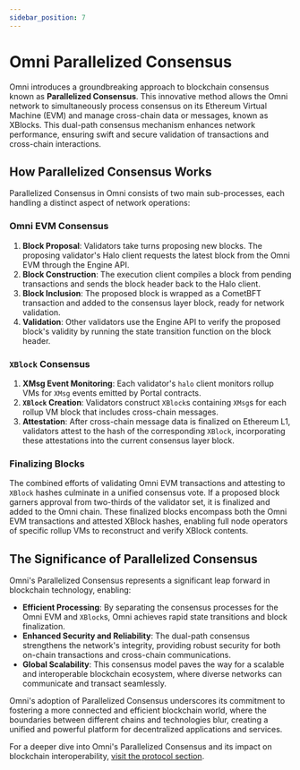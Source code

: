 ```yaml
---
sidebar_position: 7
---
```


# Omni Parallelized Consensus

Omni introduces a groundbreaking approach to blockchain consensus known as **Parallelized Consensus**. This innovative method allows the Omni network to simultaneously process consensus on its Ethereum Virtual Machine (EVM) and manage cross-chain data or messages, known as XBlocks. This dual-path consensus mechanism enhances network performance, ensuring swift and secure validation of transactions and cross-chain interactions.

## How Parallelized Consensus Works

Parallelized Consensus in Omni consists of two main sub-processes, each handling a distinct aspect of network operations:

### Omni EVM Consensus

1. **Block Proposal**: Validators take turns proposing new blocks. The proposing validator's Halo client requests the latest block from the Omni EVM through the Engine API.
2. **Block Construction**: The execution client compiles a block from pending transactions and sends the block header back to the Halo client.
3. **Block Inclusion**: The proposed block is wrapped as a CometBFT transaction and added to the consensus layer block, ready for network validation.
4. **Validation**: Other validators use the Engine API to verify the proposed block's validity by running the state transition function on the block header.

### `XBlock` Consensus

1. **XMsg Event Monitoring**: Each validator's `halo` client monitors rollup VMs for `XMsg` events emitted by Portal contracts.
2. **`XBlock` Creation**: Validators construct `XBlock`s containing `XMsg`s for each rollup VM block that includes cross-chain messages.
3. **Attestation**: After cross-chain message data is finalized on Ethereum L1, validators attest to the hash of the corresponding `XBlock`, incorporating these attestations into the current consensus layer block.

### Finalizing Blocks

The combined efforts of validating Omni EVM transactions and attesting to `XBlock` hashes culminate in a unified consensus vote. If a proposed block garners approval from two-thirds of the validator set, it is finalized and added to the Omni chain. These finalized blocks encompass both the Omni EVM transactions and attested XBlock hashes, enabling full node operators of specific rollup VMs to reconstruct and verify XBlock contents.

## The Significance of Parallelized Consensus

Omni's Parallelized Consensus represents a significant leap forward in blockchain technology, enabling:

- **Efficient Processing**: By separating the consensus processes for the Omni EVM and `XBlock`s, Omni achieves rapid state transitions and block finalization.
- **Enhanced Security and Reliability**: The dual-path consensus strengthens the network's integrity, providing robust security for both on-chain transactions and cross-chain communications.
- **Global Scalability**: This consensus model paves the way for a scalable and interoperable blockchain ecosystem, where diverse networks can communicate and transact seamlessly.

Omni's adoption of Parallelized Consensus underscores its commitment to fostering a more connected and efficient blockchain world, where the boundaries between different chains and technologies blur, creating a unified and powerful platform for decentralized applications and services.

For a deeper dive into Omni's Parallelized Consensus and its impact on blockchain interoperability, [visit the protocol section](../../protocol/introduction.md).
